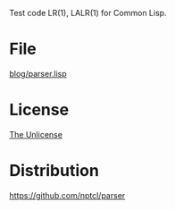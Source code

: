 Test code LR(1), LALR(1) for Common Lisp.

# File

[blog/parser.lisp](blog/parser.lisp)


# License

[The Unlicense](LICENSE)


# Distribution

https://github.com/nptcl/parser

